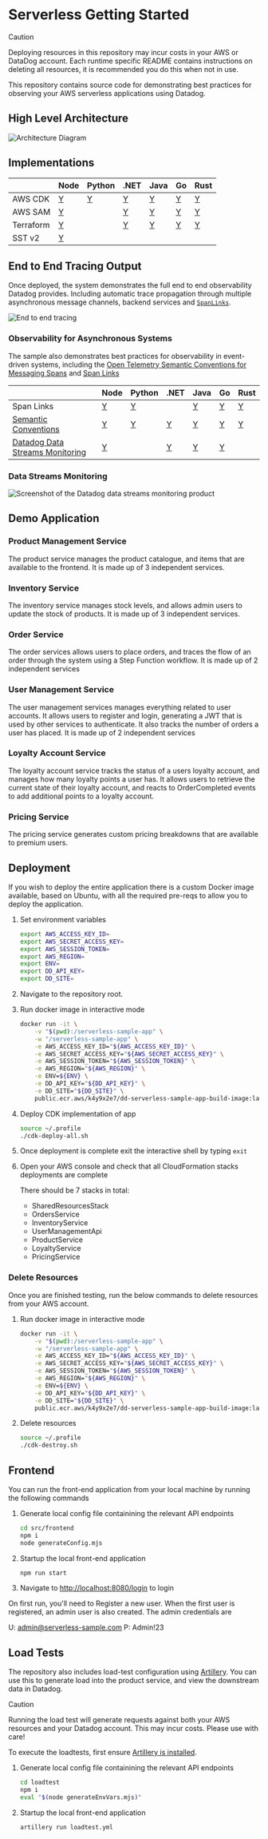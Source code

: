 # Serverless Getting Started

> [!CAUTION]
> Deploying resources in this repository may incur costs in your AWS or DataDog account. Each runtime specific README contains instructions on deleting all resources, it is recommended you do this when not in use.

This repository contains source code for demonstrating best practices for observing your AWS serverless applications using Datadog.

## High Level Architecture

![Architecture Diagram](img/serverless-lambda-tracing.png)

## Implementations

|           | Node                                                            | Python                                        | .NET                                         | Java                                             | Go                                                        | Rust                                                   |
| --------- | --------------------------------------------------------------- | --------------------------------------------- | -------------------------------------------- | ------------------------------------------------ | --------------------------------------------------------- | ------------------------------------------------------ |
| AWS CDK   | [Y](./src/loyalty-point-service/README.md#aws-cdk)              | [Y](./src/activity-service/README.md#aws-cdk) | [Y](./src/order-service/README.md#aws-cdk)   | [Y](./src/inventory-service/README.md#aws-cdk)   | [Y](./src/product-management-service/README.md#aws-cdk)   | [Y](./src/user-management-service/README.md#aws-cdk)   |
| AWS SAM   | [Y](./src/loyalty-point-service/README.md#aws-sam)              |                                               | [Y](./src/order-service/README.md#aws-sam)   | [Y](./src/inventory-service/README.md#aws-sam)   | [Y](./src/product-management-service/README.md#aws-sam)   | [Y](./src/user-management-service/README.md#aws-sam)   |
| Terraform | [Y](./src/loyalty-point-service/README.md#terraform)            |                                               | [Y](./src/order-service/README.md#terraform) | [Y](./src/inventory-service/README.md#terraform) | [Y](./src/product-management-service/README.md#terraform) | [Y](./src/user-management-service/README.md#terraform) |
| SST v2    | [Y](./src/loyalty-point-service/README.md#serverless-stack-sst) |                                               |                                              |                                                  |                                                           |                                                        |

## End to End Tracing Output

Once deployed, the system demonstrates the full end to end observability Datadog provides. Including automatic trace propagation through multiple asynchronous message channels, backend services and [`SpanLinks`](https://docs.datadoghq.com/tracing/trace_collection/span_links/).

![End to end tracing](img/end-to-end-trace.png)

### Observability for Asynchronous Systems

The sample also demonstrates best practices for observability in event-driven systems, including the [Open Telemetry Semantic Conventions for Messaging Spans](https://opentelemetry.io/docs/specs/semconv/messaging/messaging-spans/) and [Span Links](https://docs.datadoghq.com/tracing/trace_collection/span_links/)

|                                                                                                    | Node                                                                       | Python                                                     | .NET                                                               | Java                                                                   | Go                                                                              | Rust                                                              |
| -------------------------------------------------------------------------------------------------- | -------------------------------------------------------------------------- | ---------------------------------------------------------- | ------------------------------------------------------------------ | ---------------------------------------------------------------------- | ------------------------------------------------------------------------------- | ----------------------------------------------------------------- |
| Span Links                                                                                         | [Y](./src/loyalty-point-service/README.md#span-links)                      | [Y](./src/activity-service/README.md#span-links)           |                                                                    | [Y](./src/inventory-service/README.md#span-links)                      | [Y](./src/product-management-service/README.md#span-links)                      | [Y](./src/user-management-service/README.md#span-links)           |
| [Semantic Conventions](<(https://opentelemetry.io/docs/specs/semconv/messaging/messaging-spans/)>) | [Y](./src/loyalty-point-service/README.md#semantic-conventions)            | [Y](./src/activity-service/README.md#semantic-conventions) | [Y](./src/order-service/README.md#semantic-conventions)            | [Y](./src/inventory-service/README.md#semantic-conventions)            | [Y](./src/product-management-service/README.md#semantic-conventions)            | [Y](./src/user-management-service/README.md#semantic-conventions) |
| [Datadog Data Streams Monitoring](https://docs.datadoghq.com/data_streams/)                        | [Y](./src/loyalty-point-service/README.md#datadog-data-streams-monitoring) |                                                            | [Y](./src/order-service/README.md#datadog-data-streams-monitoring) | [Y](./src/inventory-service/README.md#datadog-data-streams-monitoring) | [Y](./src/product-management-service/README.md#datadog-data-streams-monitoring) |                                                                   |

### Data Streams Monitoring

![Screenshot of the Datadog data streams monitoring product](img/dsm.png)

## Demo Application

### Product Management Service

The product service manages the product catalogue, and items that are available to the frontend. It is made up of 3 independent services.

### Inventory Service

The inventory service manages stock levels, and allows admin users to update the stock of products. It is made up of 3 independent services.

### Order Service

The order services allows users to place orders, and traces the flow of an order through the system using a Step Function workflow. It is made up of 2 independent services

### User Management Service

The user management services manages everything related to user accounts. It allows users to register and login, generating a JWT that is used by other services to authenticate. It also tracks the number of orders a user has placed. It is made up of 2 independent services

### Loyalty Account Service

The loyalty account service tracks the status of a users loyalty account, and manages how many loyalty points a user has. It allows users to retrieve the current state of their loyalty account, and reacts to OrderCompleted events to add additional points to a loyalty account.

### Pricing Service

The pricing service generates custom pricing breakdowns that are available to premium users.

## Deployment

If you wish to deploy the entire application there is a custom Docker image available, based on Ubuntu, with all the required pre-reqs to allow you to deploy the application.

1. Set environment variables
   ```sh
   export AWS_ACCESS_KEY_ID=
   export AWS_SECRET_ACCESS_KEY=
   export AWS_SESSION_TOKEN=
   export AWS_REGION=
   export ENV=
   export DD_API_KEY=
   export DD_SITE=
   ```
2. Navigate to the repository root.
3. Run docker image in interactive mode
   ```sh
   docker run -it \
       -v "$(pwd):/serverless-sample-app" \
       -w "/serverless-sample-app" \
       -e AWS_ACCESS_KEY_ID="${AWS_ACCESS_KEY_ID}" \
       -e AWS_SECRET_ACCESS_KEY="${AWS_SECRET_ACCESS_KEY}" \
       -e AWS_SESSION_TOKEN="${AWS_SESSION_TOKEN}" \
       -e AWS_REGION="${AWS_REGION}" \
       -e ENV=${ENV} \
       -e DD_API_KEY="${DD_API_KEY}" \
       -e DD_SITE="${DD_SITE}" \
       public.ecr.aws/k4y9x2e7/dd-serverless-sample-app-build-image:latest
   ```
4. Deploy CDK implementation of app
   ```sh
   source ~/.profile
   ./cdk-deploy-all.sh
   ```
5. Once deployment is complete exit the interactive shell by typing `exit`
6. Open your AWS console and check that all CloudFormation stacks deployments are complete

   There should be 7 stacks in total:

   - SharedResourcesStack
   - OrdersService
   - InventoryService
   - UserManagementApi
   - ProductService
   - LoyaltyService
   - PricingService

### Delete Resources

Once you are finished testing, run the below commands to delete resources from your AWS account.

1. Run docker image in interactive mode

   ```sh
   docker run -it \
       -v "$(pwd):/serverless-sample-app" \
       -w "/serverless-sample-app" \
       -e AWS_ACCESS_KEY_ID="${AWS_ACCESS_KEY_ID}" \
       -e AWS_SECRET_ACCESS_KEY="${AWS_SECRET_ACCESS_KEY}" \
       -e AWS_SESSION_TOKEN="${AWS_SESSION_TOKEN}" \
       -e AWS_REGION="${AWS_REGION}" \
       -e ENV=${ENV} \
       -e DD_API_KEY="${DD_API_KEY}" \
       -e DD_SITE="${DD_SITE}" \
       public.ecr.aws/k4y9x2e7/dd-serverless-sample-app-build-image:latest
   ```

2. Delete resources
   ```sh
   source ~/.profile
   ./cdk-destroy.sh
   ```

## Frontend

You can run the front-end application from your local machine by running the following commands

1. Generate local config file containining the relevant API endpoints
   ```sh
   cd src/frontend
   npm i
   node generateConfig.mjs
   ```
2. Startup the local front-end application
   ```sh
   npm run start
   ```
3. Navigate to [http://localhost:8080/login](http://localhost:8080/login) to login

On first run, you'll need to Register a new user. When the first user is registered, an admin user is also created. The admin credentials are

U: admin@serverless-sample.com
P: Admin!23

## Load Tests

The repository also includes load-test configuration using [Artillery](https://www.artillery.io). You can use this to generate load into the product service, and view the downstream data in Datadog.

> [!CAUTION]
> Running the load test will generate requests against both your AWS resources and your Datadog account. This may incur costs. Please use with care!

To execute the loadtests, first ensure [Artillery is installed](https://www.artillery.io/docs/get-started/get-artillery).

1. Generate local config file containining the relevant API endpoints
   ```sh
   cd loadtest
   npm i
   eval "$(node generateEnvVars.mjs)"
   ```
2. Startup the local front-end application
   ```sh
   artillery run loadtest.yml
   ```

